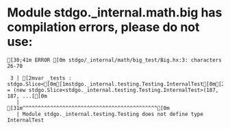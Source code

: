 # Module stdgo._internal.math.big has compilation errors, please do not use:
```
[30;41m ERROR [0m stdgo/_internal/math/big_test/Big.hx:3: characters 26-70

 3 | [2mvar _tests : stdgo.Slice<[0m[1mstdgo._internal.testing.Testing.InternalTest[0m[2m> = (new stdgo.Slice<stdgo._internal.testing.Testing.InternalTest>(187, 187, ...[[0m
   |                          [31m^^^^^^^^^^^^^^^^^^^^^^^^^^^^^^^^^^^^^^^^^^^^[0m
   | Module stdgo._internal.testing.Testing does not define type InternalTest


```

